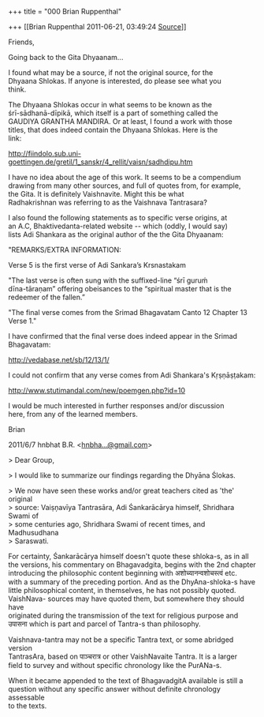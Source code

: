 +++
title = "000 Brian Ruppenthal"

+++
[[Brian Ruppenthal	2011-06-21, 03:49:24 [Source](https://groups.google.com/g/samskrita/c/TnmjnJxrFFU)]]



Friends,

Going back to the Gita Dhyaanam...

I found what may be a source, if not the original source, for the  
Dhyaana Shlokas. If anyone is interested, do please see what you  
think.

The Dhyaana Shlokas occur in what seems to be known as the  
śrī-sādhanā-dīpikā, which itself is a part of something called the  
GAUDIYA GRANTHA MANDIRA. Or at least, I found a work with those  
titles, that does indeed contain the Dhyaana Shlokas. Here is the  
link:

<http://fiindolo.sub.uni-goettingen.de/gretil/1_sanskr/4_rellit/vaisn/sadhdipu.htm>

I have no idea about the age of this work. It seems to be a compendium  
drawing from many other sources, and full of quotes from, for example,  
the Gita. It is definitely Vaishnavite. Might this be what  
Radhakrishnan was referring to as the Vaishnava Tantrasara?

I also found the following statements as to specific verse origins, at  
an A.C, Bhaktivedanta-related website -- which (oddly, I would say)  
lists Adi Shankara as the original author of the the Gita Dhyaanam:

"REMARKS/EXTRA INFORMATION:

Verse 5 is the first verse of Adi Sankara’s Krsnastakam

"The last verse is often sung with the suffixed-line “śrī guruḿ  
dīna-tāraṇam” offering obeisances to the “spiritual master that is the  
redeemer of the fallen.”

"The final verse comes from the Srimad Bhagavatam Canto 12 Chapter 13 Verse 1."

I have confirmed that the final verse does indeed appear in the Srimad  
Bhagavatam:

<http://vedabase.net/sb/12/13/1/>

I could not confirm that any verse comes from Adi Shankara's Kṛṣṇāṣṭakam:

<http://www.stutimandal.com/new/poemgen.php?id=10>

I would be much interested in further responses and/or discussion  
here, from any of the learned members.

Brian

2011/6/7 hnbhat B.R. \<[hnbha...@gmail.com]()\>

\> Dear Group,

\> I would like to summarize our findings regarding the Dhyāna Ślokas.

\> We now have seen these works and/or great teachers cited as 'the' original  
\> source: Vaiṣņavīya Tantrasāra, Adi Śankarācārya himself, Shridhara Swami of  
\> some centuries ago, Shridhara Swami of recent times, and Madhusudhana  
\> Saraswati.

For certainty, Śankarācārya himself doesn't quote these shloka-s, as in all  
the versions, his commentary on Bhagavadgita, begins with the 2nd chapter  
introducing the philosophic content beginning with अशोच्यानन्वशोचस्त्वं etc.  
with a summary of the preceding portion. And as the DhyAna-shloka-s have  
little philosophical content, in themselves, he has not possibly quoted.  
VaishNava- sources may have quoted them, but somewhere they should have  
originated during the transmission of the text for religious purpose and  
उपासना which is part and parcel of Tantra-s than philosophy.

Vaishnava-tantra may not be a specific Tantra text, or some abridged version  
TantrasAra, based on पाञ्चरात्र or other VaishNavaite Tantra. It is a larger  
field to survey and without specific chronology like the PurANa-s.

When it became appended to the text of BhagavadgitA available is still a  
question without any specific answer without definite chronology assessable  
to the texts.  

